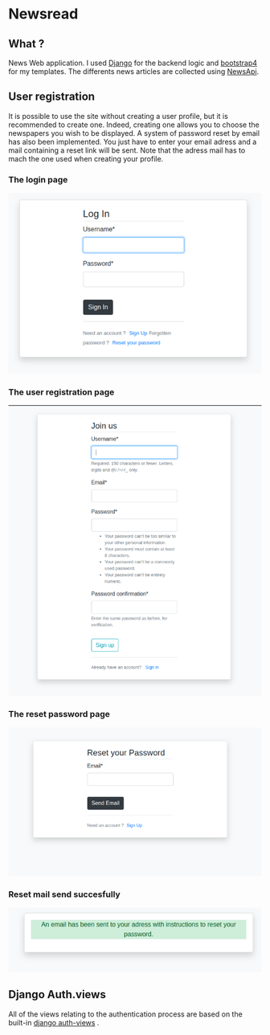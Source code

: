 # Newsread 

## What ? 
News Web application. I used [Django](https://www.djangoproject.com/) for the backend logic and [bootstrap4](https://getbootstrap.com/) for my templates. 
The differents news articles are collected using [NewsApi](https://newsapi.org/).

## User registration
It is possible to use the site without creating a user profile, but it is recommended to create one. Indeed, creating one allows you to choose the newspapers you wish to be displayed.
A system of password reset by email has also been implemented. You just have to enter your email adress and a mail containing a reset link will be sent. Note that the adress mail has to mach the one used when creating your profile. 

### The login page
![login](images/login.png)

### The user registration page
![register](images/register.png)

### The reset password page
![reset-password](images/resetpassword.png)

### Reset mail send succesfully
![succes-reset](images/success-email.png)

## Django Auth.views
All of the views relating to the authentication process are based on the built-in [django auth-views](https://docs.djangoproject.com/fr/1.8/_modules/django/contrib/auth/views/) .
